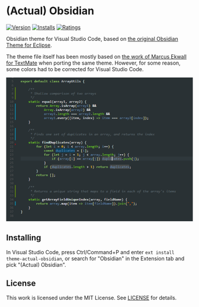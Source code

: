 # (Actual) Obsidian

[![Version](https://vsmarketplacebadge.apphb.com/version/zehfernando.theme-actual-obsidian.svg)](https://marketplace.visualstudio.com/items?itemName=zehfernando.theme-actual-obsidian) [![Installs](https://vsmarketplacebadge.apphb.com/installs/zehfernando.theme-actual-obsidian.svg)](https://marketplace.visualstudio.com/items?itemName=zehfernando.theme-actual-obsidian) [![Ratings](https://vsmarketplacebadge.apphb.com/rating/zehfernando.theme-actual-obsidian.svg)](https://marketplace.visualstudio.com/items?itemName=zehfernando.theme-actual-obsidian)

Obsidian theme for Visual Studio Code, based on [the original Obsidian Theme for Eclipse](http://www.eclipsecolorthemes.org/?view=theme&id=21).

The theme file itself has been mostly based on [the work of Marcus Ekwall for TextMate](https://github.com/mekwall/obsidian-color-scheme) when porting the same theme. However, for some reason, some colors had to be corrected for Visual Studio Code.

![Preview](preview.png)

## Installing

In Visual Studio Code, press Ctrl/Command+P and enter `ext install theme-actual-obsidian`, or search for "Obsidian" in the Extension tab and pick "(Actual) Obsidian".

## License

This work is licensed under the MIT License. See [LICENSE](LICENSE) for details.
